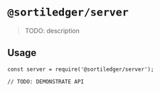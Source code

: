 # `@sortiledger/server`

> TODO: description

## Usage

```
const server = require('@sortiledger/server');

// TODO: DEMONSTRATE API
```
